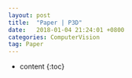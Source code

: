 ```yaml
---
layout: post
title:  "Paper | P3D"
date:   2018-01-04 21:24:01 +0800
categories: ComputerVision
tag: Paper
---
```


* content
{:toc}

